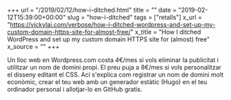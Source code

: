 +++
url = "/2019/02/12/how-i-ditched.html"
title = ""
date = "2019-02-12T15:39:00+00:00"
slug = "how-i-ditched"
tags = ["retalls"]
x_url = "https://vickylai.com/verbose/how-i-ditched-wordpress-and-set-up-my-custom-domain-https-site-for-almost-free/"
x_title = "How I ditched WordPress and set up my custom domain HTTPS site for (almost) free"
x_source = ""
+++


Un lloc web en Wordpress.com costa 4€/mes si vols eliminar la publicitat i utilitzar un nom de domini propi. El preu puja a 8€/mes si vols personalitzar el disseny editant el CSS. Ací s'explica com registrar un nom de domini molt econòmic, crear el teu web amb un generador estàtic (Hugo) en el teu ordinador personal i allotjar-lo en GitHub gratis.


